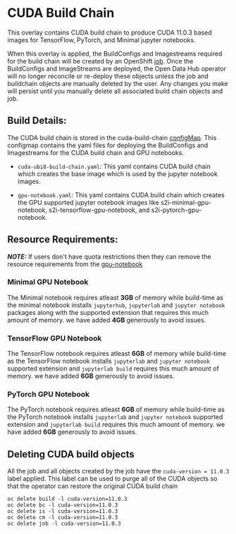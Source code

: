 # CUDA Build Chain

This overlay contains CUDA build chain to produce CUDA 11.0.3 based images for TensorFlow, PyTorch, and Minimal jupyter notebooks.

When this overlay is applied, the BuildConfigs and Imagestreams required for the build chain will be created by an OpenShift [job](./cuda-build-job.yaml).  Once the BuildConfigs and ImageStreams are deployed, the Open Data Hub operator will no longer reconcile or re-deploy these objects unless the job and buildchain objects are manually deleted by the user. Any changes you make will persist until you manually delete all associated build chain objects and job.

## Build Details:

The CUDA build chain is stored in the cuda-build-chain [configMap](./cuda-buildchain.configmap.yaml). This configmap contains the yaml files for deploying the BuildConfigs and Imagestreams for the CUDA build chain and GPU notebooks.
- `cuda-ubi8-build-chain.yaml`: This yaml contains CUDA build chain which creates the base image which is used by the jupyter notebook images.

- `gpu-notebook.yaml`: This yaml contains CUDA build chain which creates the GPU supported jupyter notebook images like s2i-minimal-gpu-notebook, s2i-tensorflow-gpu-notebook, and  s2i-pytorch-gpu-notebook.

## Resource Requirements:

**_NOTE:_** If users don't have quota restrictions then they can remove the resource requirements from the [gpu-notebook](./gpu-notebook.yaml)

### Minimal GPU Notebook

The Minimal notebook requires atleast **3GB** of memory while build-time as the minimal notebook installs `jupyterhub`, `jupyterlab` and `jupyter notebook` packages along with the supported extension that requires this much amount of memory.
we have added **4GB** generously to avoid issues.

### TensorFlow GPU Notebook

The TensorFlow notebook requires atleast **6GB** of memory while build-time as the TensorFlow notebook installs `jupyterlab` and `jupyter notebook` supported extension and `jupyterlab build` requires this much  amount of memory.
we have added **6GB** generously to avoid issues.

### PyTorch GPU Notebook

The PyTorch notebook requires atleast **6GB** of memory while build-time as the PyTorch notebook installs `jupyterlab` and `jupyter notebook` supported extension and `jupyterlab build` requires this much  amount of memory.
we have added **6GB** generously to avoid issues.

## Deleting CUDA build objects
All the job and all objects created by the job have the `cuda-version = 11.0.3` label applied.  This label can be used to purge all of the CUDA objects so that the operator can restore the original CUDA build chain

```
oc delete build -l cuda-version=11.0.3
oc delete bc -l cuda-version=11.0.3
oc delete is -l cuda-version=11.0.3
oc delete cm -l cuda-version=11.0.3
oc delete job -l cuda-version=11.0.3
```
